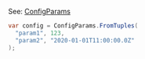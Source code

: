 
See: [ConfigParams](../../../toolkit_api/net/commons/config/config_params/)

```cs
var config = ConfigParams.FromTuples(
  "param1", 123,
  "param2", "2020-01-01T11:00:00.0Z"
);

```


